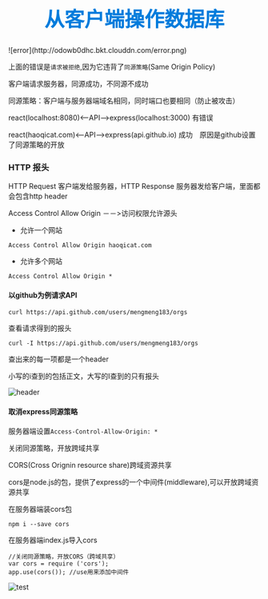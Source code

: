 <h1 style="font-size: 40px;text-align:center;color: #007cdc;">
    从客户端操作数据库
</h1>
![error](http://odowb0dhc.bkt.clouddn.com/error.png)

上面的错误是`请求被拒绝`,因为它违背了`同源策略`(Same Origin Policy)

客户端请求服务器，同源成功，不同源不成功

同源策略：客户端与服务器端域名相同，同时端口也要相同（防止被攻击）

react(localhost:8080)<--API-->express(localhost:3000)  有错误

react(haoqicat.com)<--API-->express(api.github.io) 成功　原因是github设置了同源策略的开放

### HTTP 报头
HTTP Request 客户端发给服务器，HTTP Response 服务器发给客户端，里面都会包含http header

Access Control Allow Origin －－>访问权限允许源头

- 允许一个网站
```
Access Control Allow Origin haoqicat.com
```
- 允许多个网站　
```
Access Control Allow Origin *
```
#### 以github为例请求API
```
curl https://api.github.com/users/mengmeng183/orgs
```
查看请求得到的报头
```
curl -I https://api.github.com/users/mengmeng183/orgs
```
查出来的每一项都是一个header

小写的i查到的包括正文，大写的I查到的只有报头

![header](http://odowb0dhc.bkt.clouddn.com/header.png)

#### 取消express同源策略
服务器端设置`Access-Control-Allow-Origin: *`

关闭同源策略，开放跨域共享

CORS(Cross Orignin resource share)跨域资源共享

cors是node.js的包，提供了express的一个中间件(middleware),可以开放跨域资源共享

在服务器端装cors包
```
npm i --save cors
```
在服务器端index.js导入cors
```
//关闭同源策略，开放CORS（跨域共享）
var cors = require ('cors');
app.use(cors()); //use用来添加中间件
```
![test](http://odowb0dhc.bkt.clouddn.com/test.png)
